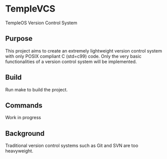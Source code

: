 # TempleVCS
TempleOS Version Control System

## Purpose
This project aims to create an extremely lightweight version control system with only POSIX compliant C (std=c99) code. Only the very basic functionalities of a version control system will be implemented.

## Build
Run make to build the project.

## Commands
Work in progress

## Background
Traditional version control systems such as Git and SVN are too heavyweight.

